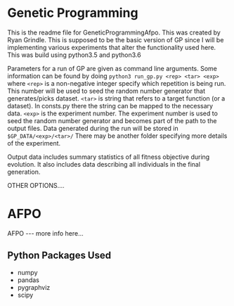 # Genetic Programming

This is the readme file for GeneticProgrammingAfpo. This was created by Ryan Grindle. This is supposed to be the basic version of GP since I will be implementing various experiments that alter the functionality used here. This was build using python3.5 and python3.6

Parameters for a run of GP are given as command line arguments. Some information can be found by doing `python3 run_gp.py <rep> <tar> <exp>` where `<rep>` is a non-negative integer specify which repetition is being run. This number will be used to seed the random number generator that generates/picks dataset. `<tar>` is string that refers to a target function (or a dataset). In consts.py there the string can be mapped to the necessary data. `<exp>` is the experiment number. The experiment number is used to seed the random number generator and becomes part of the path to the output files. Data generated during the run will be stored in
`$GP_DATA/<exp>/<tar>/`
There may be another folder specifying more details of the experiment.

Output data includes summary statistics of all fitness objective during evolution. It also includes data describing all individuals in the final generation.

OTHER OPTIONS....

# AFPO
AFPO --- more info here...

## Python Packages Used
* numpy
* pandas
* pygraphviz
* scipy

